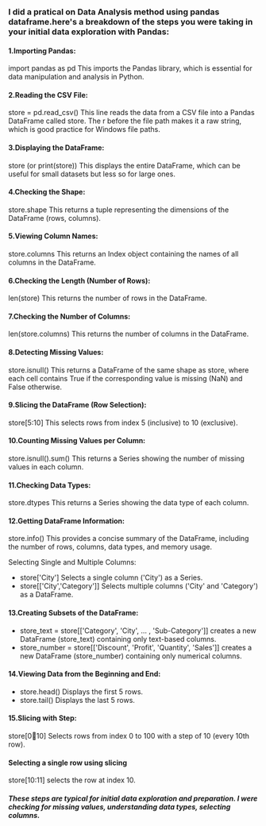 ### I did a pratical on Data Analysis method using pandas dataframe.here's a breakdown of the steps you were taking in your initial data exploration with Pandas:

#### 1.Importing Pandas: 
import pandas as pd This imports the Pandas library, which is essential for data manipulation and analysis in Python.

#### 2.Reading the CSV File: 
store = pd.read_csv() This line reads the data from a CSV file into a Pandas DataFrame called store. The r before the file path makes it a raw string, which is good practice for Windows file paths.

#### 3.Displaying the DataFrame: 
store (or print(store)) This displays the entire DataFrame, which can be useful for small datasets but less so for large ones.

#### 4.Checking the Shape: 
store.shape This returns a tuple representing the dimensions of the DataFrame (rows, columns).

#### 5.Viewing Column Names: 
store.columns This returns an Index object containing the names of all columns in the DataFrame.

#### 6.Checking the Length (Number of Rows): 
len(store) This returns the number of rows in the DataFrame.

#### 7.Checking the Number of Columns: 
len(store.columns) This returns the number of columns in the DataFrame.

#### 8.Detecting Missing Values: 
store.isnull() This returns a DataFrame of the same shape as store, where each cell contains True if the corresponding value is missing (NaN) and False otherwise.

#### 9.Slicing the DataFrame (Row Selection): 
store[5:10] This selects rows from index 5 (inclusive) to 10 (exclusive).

#### 10.Counting Missing Values per Column: 
store.isnull().sum() This returns a Series showing the number of missing values in each column.

#### 11.Checking Data Types: 
store.dtypes This returns a Series showing the data type of each column.

#### 12.Getting DataFrame Information: 
store.info() This provides a concise summary of the DataFrame, including the number of rows, columns, data types, and memory usage.

Selecting Single and Multiple Columns:

* store['City'] Selects a single column ('City') as a Series.
* store[['City','Category']] Selects multiple columns ('City' and 'Category') as a DataFrame.

#### 13.Creating Subsets of the DataFrame:
* store_text = store[['Category', 'City', ... , 'Sub-Category']] creates a new DataFrame (store_text) containing only text-based columns.
* store_number = store[['Discount', 'Profit', 'Quantity', 'Sales']] creates a new DataFrame (store_number) containing only numerical columns.

#### 14.Viewing Data from the Beginning and End:
* store.head() Displays the first 5 rows.
* store.tail() Displays the last 5 rows.

#### 15.Slicing with Step: 
store[0:100:10] Selects rows from index 0 to 100 with a step of 10 (every 10th row).

#### Selecting a single row using slicing 
store[10:11] selects the row at index 10.

##### These steps are typical for initial data exploration and preparation. I were checking for missing values, understanding data types, selecting columns.
